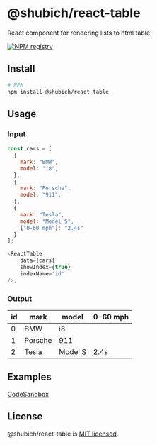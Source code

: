 # @shubich/react-table

React component for rendering lists to html table

[![NPM registry](https://img.shields.io/npm/v/@shubich/react-table.svg?style=for-the-badge)](https://www.npmjs.com/package/@shubich/react-table)

## Install

```bash
# NPM
npm install @shubich/react-table
```

## Usage

### Input

```js
const cars = [
  {
    mark: "BMW",
    model: "i8",
  },
  {
    mark: "Porsche",
    model: "911",
  },
  {
    mark: "Tesla",
    model: "Model S",
    ["0-60 mph"]: "2.4s"
  }
];

<ReactTable 
    data={cars}
    showIndex={true}
    indexName='id'
/>;
```

### Output

| id | mark      | model   | 0-60 mph |
| -- |-----------| --------|----------|
| 0  | BMW       | i8      |          |
| 1  | Porsche   | 911     |          |
| 2  | Tesla     | Model S | 2.4s     |

## Examples

[CodeSandbox](https://codesandbox.io/s/shubichreact-table-z5rs4)

## License

@shubich/react-table is [MIT licensed](https://github.com/shubich/react-table/blob/master/LICENSE).